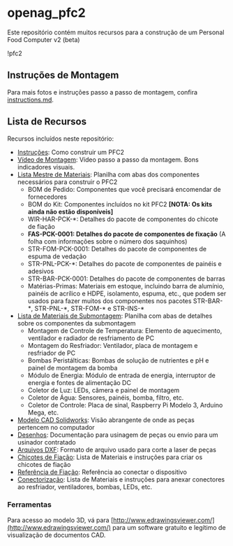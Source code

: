 # openag_pfc2
Este repositório contém muitos recursos para a construção de um Personal Food Computer v2 (beta)

!pfc2

## Instruções de Montagem

Para mais fotos e instruções passo a passo de montagem, confira [instructions.md](instructions.md).

## Lista de Recursos

Recursos incluídos neste repositório:
- [Instruções](instructions.md): Como construir um PFC2
- [Vídeo de Montagem](https://youtu.be/Uf1FqjcPWsI): Vídeo passo a passo da montagem. Bons indicadores visuais.
- [Lista Mestre de Materiais](BOM/BOM_MASTER.xlsx): Planilha com abas dos componentes necessários para construir o PFC2
  - BOM de Pedido: Componentes que você precisará encomendar de fornecedores
  - BOM do Kit: Componentes incluídos no kit PFC2 **\[NOTA: Os kits ainda não estão disponíveis\]**
  - WIR-HAR-PCK-\*: Detalhes do pacote de componentes do chicote de fiação
  - __FAS-PCK-0001: Detalhes do pacote de componentes de fixação__ (A folha com informações sobre o número dos saquinhos)
  - STR-FOM-PCK-0001: Detalhes do pacote de componentes de espuma de vedação
  - STR-PNL-PCK-\*: Detalhes do pacote de componentes de painéis e adesivos
  - STR-BAR-PCK-0001: Detalhes do pacote de componentes de barras
  - Matérias-Primas: Materiais em estoque, incluindo barra de alumínio, painéis de acrílico e HDPE, isolamento, espuma, etc., que podem ser usados para fazer muitos dos componentes nos pacotes STR-BAR-\*, STR-PNL-\*, STR-FOM-\* e STR-INS-\*
- [Lista de Materiais de Submontagem](BOM/BOM_Sub_Assemblys.xlsx): Planilha com abas de detalhes sobre os componentes da submontagem
  - Montagem de Controle de Temperatura: Elemento de aquecimento, ventilador e radiador de resfriamento de PC
  - Montagem do Resfriador: Ventilador, placa de montagem e resfriador de PC
  - Bombas Peristálticas: Bombas de solução de nutrientes e pH e painel de montagem da bomba
  - Módulo de Energia: Módulo de entrada de energia, interruptor de energia e fontes de alimentação DC
  - Coletor de Luz: LEDs, câmera e painel de montagem
  - Coletor de Água: Sensores, painéis, bomba, filtro, etc.
  - Coletor de Controle: Placa de sinal, Raspberry Pi Modelo 3, Arduino Mega, etc.
- [Modelo CAD Solidworks](CAD/GrabCAD/OpenAG-Personal-Food-Computer-V2): Visão abrangente de onde as peças pertencem no computador
- [Desenhos](CAD/GrabCAD/Drawings): Documentação para usinagem de peças ou envio para um usinador contratado
- [Arquivos DXF](CAD/GrabCAD/DXF): Formato de arquivo usado para corte a laser de peças
- [Chicotes de Fiação](Wire_Harnesses.xlsx): Lista de Materiais e instruções para criar os chicotes de fiação
- [Referência de Fiação](Wiring_Reference.xlsx): Referência ao conectar o dispositivo
- [Conectorização](Connectorization.xlsx): Lista de Materiais e instruções para anexar conectores ao resfriador, ventiladores, bombas, LEDs, etc.

### Ferramentas
Para acesso ao modelo 3D, vá para [http://www.edrawingsviewer.com/](http://www.edrawingsviewer.com/) para um software gratuito e legítimo de visualização de documentos CAD.
